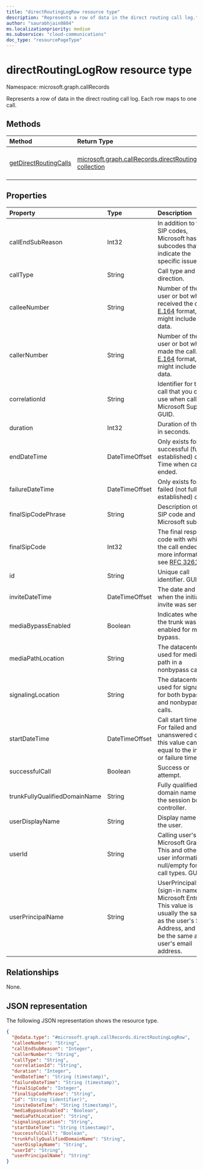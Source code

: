 ```yaml
---
title: "directRoutingLogRow resource type"
description: "Represents a row of data in the direct routing call log."
author: "saurabhjain0804"
ms.localizationpriority: medium
ms.subservice: "cloud-communications"
doc_type: "resourcePageType"
---
```


# directRoutingLogRow resource type

Namespace: microsoft.graph.callRecords

Represents a row of data in the direct routing call log. Each row maps to one call.

## Methods

| Method       | Return Type | Description |
|:-------------|:------------|:------------|
| [getDirectRoutingCalls](../api/callrecords-callrecord-getdirectroutingcalls.md) | [microsoft.graph.callRecords.directRoutingLogRow collection](callrecords-directroutinglogrow.md)| List **directRoutingLogRow** objects for a call record. |

## Properties

|Property|Type|Description|
|:---|:---|:---|
|callEndSubReason|Int32| In addition to the SIP codes, Microsoft has subcodes that indicate the specific issue.|
|callType|String| Call type and direction.|
|calleeNumber|String| Number of the user or bot who received the call. [E.164](https://en.wikipedia.org/wiki/E.164) format, but might include other data.|
|callerNumber|String| Number of the user or bot who made the call. [E.164](https://en.wikipedia.org/wiki/E.164) format, but might include other data.|
|correlationId|String|Identifier for the call that you can use when calling Microsoft Support. GUID.|
|duration|Int32| Duration of the call in seconds.|
|endDateTime|DateTimeOffset| Only exists for successful (fully established) calls. Time when call ended.|
|failureDateTime|DateTimeOffset| Only exists for failed (not fully established) calls.|
|finalSipCodePhrase|String| Description of the SIP code and Microsoft subcode.|
|finalSipCode|Int32| The final response code with which the call ended. For more information, see [RFC 3261](https://tools.ietf.org/html/rfc3261).|
|id|String|Unique call identifier. GUID.|
|inviteDateTime|DateTimeOffset| The date and time when the initial invite was sent.|
|mediaBypassEnabled|Boolean| Indicates whether the trunk was enabled for media bypass.|
|mediaPathLocation|String| The datacenter used for media path in a nonbypass call.|
|signalingLocation|String| The datacenter used for signaling for both bypass and nonbypass calls.|
|startDateTime|DateTimeOffset|Call start time.<br/>For failed and unanswered calls, this value can be equal to the invite or failure time.|
|successfulCall|Boolean| Success or attempt.|
|trunkFullyQualifiedDomainName|String| Fully qualified domain name of the session border controller.|
|userDisplayName|String|Display name of the user.|
|userId|String|Calling user's ID in Microsoft Graph. This and other user information is null/empty for bot call types. GUID.|
|userPrincipalName|String|UserPrincipalName (sign-in name) in Microsoft Entra ID. This value is usually the same as the user's SIP Address, and can be the same as the user's email address.|

## Relationships

None.

## JSON representation

The following JSON representation shows the resource type.
<!-- {
  "blockType": "resource",
  "@odata.type": "microsoft.graph.callRecords.directRoutingLogRow",
  "keyProperty": "id"
}
-->

``` json
{
  "@odata.type": "#microsoft.graph.callRecords.directRoutingLogRow",
  "calleeNumber": "String",
  "callEndSubReason": "Integer",
  "callerNumber": "String",
  "callType": "String",
  "correlationId": "String",
  "duration": "Integer",
  "endDateTime": "String (timestamp)",
  "failureDateTime": "String (timestamp)",
  "finalSipCode": "Integer",
  "finalSipCodePhrase": "String",
  "id": "String (identifier)",
  "inviteDateTime": "String (timestamp)",
  "mediaBypassEnabled": "Boolean",
  "mediaPathLocation": "String",
  "signalingLocation": "String",
  "startDateTime": "String (timestamp)",
  "successfulCall": "Boolean",
  "trunkFullyQualifiedDomainName": "String",
  "userDisplayName": "String",
  "userId": "String",
  "userPrincipalName": "String"
}
```
